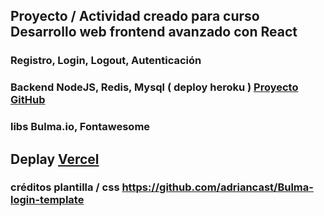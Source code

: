 ## Proyecto / Actividad creado para curso Desarrollo web frontend avanzado con React

### Registro, Login, Logout, Autenticación

### Backend NodeJS, Redis, Mysql ( deploy heroku ) [Proyecto GitHub](https://github.com/SmartNetAR/node-redis-auth)

### libs Bulma.io, Fontawesome

## Deplay [Vercel](https://react-auth.now.sh/)


### créditos plantilla / css https://github.com/adriancast/Bulma-login-template